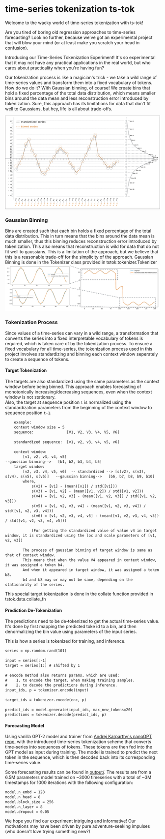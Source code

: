 # time-series tokenization ts-tok

Welcome to the wacky world of time-series tokenization with ts-tok! 

Are you tired of boring old regression approaches to time-series forecasting? Look no further, because we've got an experimental project that will blow your mind (or at least make you scratch your head in confusion).

Introducing our Time-Series Tokenization Experiment! It's so experimental that it may not have any practical applications in the real world, but who cares about practicality when you're having fun?

Our tokenization process is like a magician's trick - we take a wild range of time-series values and transform them into a fixed vocabulary of tokens. How do we do it? With Gaussian binning, of course! We create bins that hold a fixed percentage of the total data distribution, which means smaller bins around the data mean and less reconstruction error introduced by tokenization. Sure, this approach has its limitations for data that don't fit well to Gaussians, but hey, life is all about trade-offs.


![images/standardized.png](images/binned.png)

### Gaussian Binning
Bins are created such that each bin holds a fixed percentage of the total data distribution. This in turn means that the bins around the data mean is much smaller, thus this binning reduces reconstruction error introduced by tokenization.
This also means that reconstruction is wild for data that do not fit well to gaussians. This is a limitation of the approach, but we believe that this is a reasonable trade-off for the simplicity of the approach.
Gaussian Binning is done in the Tokenizer class provided in tstok.tokenizer.Tokenizer
![images/tokenization_error.png](images/tokenization_error.png)


### Tokenization Process

Since values of a time-series can vary in a wild range, a transformation that converts the series into a fixed interpretable vocabulary of tokens is required, which is taken care of by the tokenization process. To ensure a fixed vocabulary for all time-series, the tokenization process used in this project involves standardizing and binning each context window seperately to create a sequence of tokens.


#### Target Tokenization
The targets are also standardized using the same parameters as the context window before being binned. This approach enables forecasting of monotonically increasing/decreasing sequences, even when the context window is not stationary.  
Also, the target at sequence position `t` is normalized using the standardization parameters from the beginning of the context window to sequence position `t-1`.
```
    example:
    context window size = 5
    sequence:               [V1, V2, V3, V4, V5, V6]

    standardized sequence:  [v1, v2, v3, v4, v5, v6]

    context window:
        [v1, v2, v3, v4, v5]                                                            --gaussian binning-->   [b1, b2, b3, b4, b5]
    target window:      
        [v2, v3, v4, v5, v6]  -- standardized --> [s(v2), s(v3), s(v4), s(v5), s(v6)]   --gaussian binning-->   [b6, b7, b8, b9, b10]
        where,
            s(v2) = [v1] - (mean([v1]) / std([v1]))
            s(v3) = [v1, v2] - (mean([v1, v2]) / std([v1, v2]))
            s(v4) = [v1, v2, v3] - (mean([v1, v2, v3]) / std([v1, v2, v3]))
            s(v5) = [v1, v2, v3, v4] - (mean([v1, v2, v3, v4]) / std([v1, v2, v3, v4]))
            s(v6) = [v1, v2, v3, v4, v5] - (mean([v1, v2, v3, v4, v5]) / std([v1, v2, v3, v4, v5]))
        
            (For getting the standardized value of value v4 in target window, it is standardized using the loc and scale parameters of [v1, v2, v3])
        
        The process of gaussian binning of target window is same as that of context window.
        This means that when the value V4 appeared in context window, it was assigned a token b4.
        And when it appeared in target window, it was assigned a token b8.
        b4 and b8 may or may not be same, depending on the stationarity of the series.
```
This special target tokenization is done in the collate function provided in tstok.data.collate_fn


#### Prediction De-Tokenization
The predictions need to be de-tokenized to get the actual time-series value. It's done by first mapping the predicted toke id to a bin, and then denormalizing the bin value using parameters of the input series.


This is how a series is tokenized for training, and inference.
```
series = np.random.rand(101)

input = series[:-1]
target = series[1:] # shifted by 1

# encode method also returns params, which are used:  
#    1. to encode the target, when making training samples.  
#    2. to decode the predictions during inference.  
input_ids, p = tokenizer.encode(input)

target_ids = tokenizer.encode(enc, p)

predict_ids = model.generate(input_ids, max_new_tokens=20)
predictions = tokenizer.decode(predict_ids, p)

```


#### Forecasting Model

Using vanilla GPT-2 model and trainer from [Andrej Karparthy's nanoGPT repo](https://github.com/karpathy/nanoGPT), with the introduced time-series tokenization scheme that converts time-series into sequences of tokens. These tokens are then fed into the GPT model as input during training. The model is trained to predict the next token in the sequence, which is then decoded back into its corresponding time-series value.


Some forecasting results can be found in [output/](output/). The results are from a 6.5M parameters model trained on ~3000 timeseries with a total of ~3M timestamps for 1000 iterations with the following configuration:
```
model.n_embd = 128
model.n_head = 8
model.block_size = 256
model.n_layer = 8
model.dropout = 0.05
```


We hope you find our experiment intriguing and informative! Our motivations may have been driven by pure adventure-seeking impulses (who doesn't love trying something new?)
